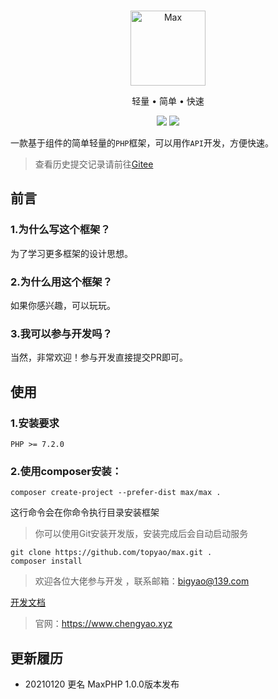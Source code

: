 <br>

<p align="center">
<img src="https://raw.githubusercontent.com/topyao/max/master/public/favicon.ico" width="120" alt="Max">
</p>

<p align="center">轻量 • 简单 • 快速</p>

<p align="center">
<img src="https://img.shields.io/badge/php-%3E%3D7.2.0-brightgreen">
<img src="https://img.shields.io/badge/license-apache%202-blue">
</p>

一款基于组件的简单轻量的`PHP`框架，可以用作`API`开发，方便快速。

>查看历史提交记录请前往<a href="https://gitee.com/cheng-yao/max">Gitee</a>

## 前言


### 1.为什么写这个框架？

为了学习更多框架的设计思想。

### 2.为什么用这个框架？

如果你感兴趣，可以玩玩。

### 3.我可以参与开发吗？

当然，非常欢迎！参与开发直接提交PR即可。

## 使用

### 1.安装要求

```
PHP >= 7.2.0
```

### 2.使用composer安装：

```shell
composer create-project --prefer-dist max/max .
```

这行命令会在你命令执行目录安装框架

> 你可以使用Git安装开发版，安装完成后会自动启动服务

```
git clone https://github.com/topyao/max.git .
composer install
```

> 欢迎各位大佬参与开发 ，联系邮箱：bigyao@139.com

<a href="https://www.kancloud.cn/cheng-yao/yaophp/2161148">开发文档</a>

> 官网：https://www.chengyao.xyz

## 更新履历

* 20210120 更名 MaxPHP 1.0.0版本发布

